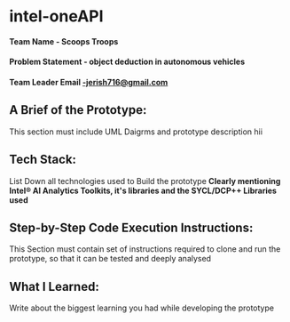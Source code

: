 # intel-oneAPI

#### Team Name - Scoops Troops
#### Problem Statement - object deduction in autonomous vehicles
#### Team Leader Email -jerish716@gmail.com

## A Brief of the Prototype:
  This section must include UML Daigrms and prototype description hii
  
## Tech Stack: 
   List Down all technologies used to Build the prototype **Clearly mentioning Intel® AI Analytics Toolkits, it's libraries and the SYCL/DCP++ Libraries used**
   
## Step-by-Step Code Execution Instructions:
  This Section must contain set of instructions required to clone and run the prototype, so that it can be tested and deeply analysed
  
## What I Learned:
   Write about the biggest learning you had while developing the prototype

